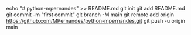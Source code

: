 echo "# python-mpernandes" >> README.md
git init
git add README.md
git commit -m "first commit"
git branch -M main
git remote add origin https://github.com/MPernandes/python-mpernandes.git
git push -u origin main
